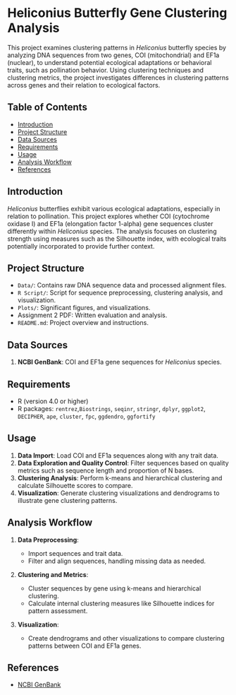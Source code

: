 # Heliconius Butterfly Gene Clustering Analysis

This project examines clustering patterns in *Heliconius* butterfly species by analyzing DNA sequences from two genes, COI (mitochondrial) and EF1a (nuclear), to understand potential ecological adaptations or behavioral traits, such as pollination behavior. Using clustering techniques and clustering metrics, the project investigates differences in clustering patterns across genes and their relation to ecological factors.

## Table of Contents
- [Introduction](#introduction)
- [Project Structure](#project-structure)
- [Data Sources](#data-sources)
- [Requirements](#requirements)
- [Usage](#usage)
- [Analysis Workflow](#analysis-workflow)
- [References](#references)

## Introduction
*Heliconius* butterflies exhibit various ecological adaptations, especially in relation to pollination. This project explores whether COI (cytochrome oxidase I) and EF1a (elongation factor 1-alpha) gene sequences cluster differently within *Heliconius* species. The analysis focuses on clustering strength using measures such as the Silhouette index, with ecological traits potentially incorporated to provide further context.

## Project Structure
- `Data/`: Contains raw DNA sequence data and processed alignment files. 
- `R Script/`: Script for sequence preprocessing, clustering analysis, and visualization.
- `Plots/`:  Significant figures, and visualizations.
- Assignment 2 PDF: Written evaluation and analysis.
- `README.md`: Project overview and instructions.

## Data Sources
1. **NCBI GenBank**: COI and EF1a gene sequences for *Heliconius* species.

## Requirements
- R (version 4.0 or higher)
- R packages: `rentrez`,`Biostrings`, `seqinr`, `stringr`, `dplyr`, `ggplot2`, `DECIPHER`, `ape`, `cluster`, `fpc`, `ggdendro`, `ggfortify`

## Usage
1. **Data Import**: Load COI and EF1a sequences along with any trait data.
2. **Data Exploration and Quality Control**: Filter sequences based on quality metrics such as sequence length and proportion of N bases.
3. **Clustering Analysis**: Perform k-means and hierarchical clustering and calculate Silhouette scores to compare. 
4. **Visualization**: Generate clustering visualizations and dendrograms to illustrate gene clustering patterns.

## Analysis Workflow
1. **Data Preprocessing**:
   - Import sequences and trait data.
   - Filter and align sequences, handling missing data as needed.

2. **Clustering and Metrics**:
   - Cluster sequences by gene using k-means and hierarchical clustering. 
   - Calculate internal clustering measures like Silhouette indices for pattern assessment.

3. **Visualization**:
   - Create dendrograms and other visualizations to compare clustering patterns between COI and EF1a genes.

## References
- [NCBI GenBank](https://www.ncbi.nlm.nih.gov/genbank/)
